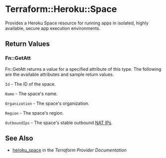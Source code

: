 # Terraform::Heroku::Space

Provides a Heroku Space resource for running apps in isolated, highly available, secure app execution environments.

## Return Values

### Fn::GetAtt

Fn::GetAtt returns a value for a specified attribute of this type. The following are the available attributes and sample return values.

`Id` - The ID of the space.

`Name` - The space's name.

`Organization` - The space's organization.

`Region` - The space's region.

`OutboundIps` - The space's stable outbound [NAT IPs](https://devcenter.heroku.com/articles/platform-api-reference#space-network-address-translation).

## See Also

* [heroku_space](https://www.terraform.io/docs/providers/heroku/r/space.html) in the _Terraform Provider Documentation_